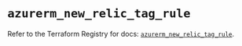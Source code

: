 # `azurerm_new_relic_tag_rule`

Refer to the Terraform Registry for docs: [`azurerm_new_relic_tag_rule`](https://registry.terraform.io/providers/hashicorp/azurerm/4.38.0/docs/resources/new_relic_tag_rule).

